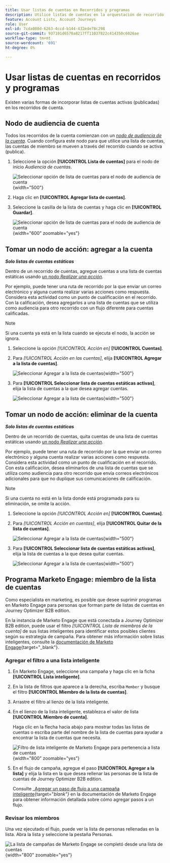 ```yaml
---
title: Usar listas de cuentas en Recorridos y programas
description: Utilice listas de cuentas en la orquestación de recorrido, agregue o elimine cuentas dinámicamente y filtre Listas inteligentes de Marketo Engage en Journey Optimizer B2B edition.
feature: Account Lists, Account Journeys
role: User
exl-id: 7cda080d-6263-4ccd-b144-432e4e78c298
source-git-commit: 937101d6570a8217ff11037822c414350c6026ae
workflow-type: tm+mt
source-wordcount: '691'
ht-degree: 0%

---
```


# Usar listas de cuentas en recorridos y programas

Existen varias formas de incorporar listas de cuentas activas (publicadas) en los recorridos de cuenta.

## Nodo de audiencia de cuenta

Todos los recorridos de la cuenta comienzan con un [_nodo de audiencia de la cuenta_](../journeys/account-audience-nodes.md). Cuando configura este nodo para que utilice una lista de cuentas, las cuentas de miembro se mueven a través del recorrido cuando se activa (publica).

1. Seleccione la opción **[!UICONTROL Lista de cuentas]** para el nodo de inicio _Audiencia de cuentas_.

   ![Seleccionar opción de lista de cuentas para el nodo de audiencia de cuenta](../journeys/assets/node-audience-account-list.png){width="500"}

1. Haga clic en **[!UICONTROL Agregar lista de cuentas]**.

1. Seleccione la casilla de la lista de cuentas y haga clic en **[!UICONTROL Guardar]**.

   ![Seleccionar opción de lista de cuentas para el nodo de audiencia de cuenta](../journeys/assets/node-audience-account-list-select-dialog.png){width="600" zoomable="yes"}

## Tomar un nodo de acción: agregar a la cuenta

**_Solo listas de cuentas estáticas_**

Dentro de un recorrido de cuentas, agregue cuentas a una lista de cuentas estáticas usando [un nodo _Realizar una acción_](../journeys/action-nodes.md).

Por ejemplo, puede tener una ruta de recorrido por la que enviar un correo electrónico y alguna cuenta realizar varias acciones como respuesta. Considera esta actividad como un punto de cualificación en el recorrido. Con la calificación, desea agregarlos a una lista de cuentas que se utiliza como audiencia para otro recorrido con un flujo diferente para cuentas calificadas.

>[!NOTE]
>
>Si una cuenta ya está en la lista cuando se ejecuta el nodo, la acción se ignora.

1. Seleccione la opción _[!UICONTROL Acción en]_ **[!UICONTROL Cuentas]**.

1. Para _[!UICONTROL Acción en las cuentas]_, elija **[!UICONTROL Agregar a la lista de cuentas]**.

   ![Seleccionar Agregar a la lista de cuentas](../journeys/assets/node-action-account-add-to-account-list.png){width="500"}

1. Para **[!UICONTROL Seleccionar lista de cuentas estáticas activas]**, elija la lista de cuentas a la que desea agregar cuentas.

   ![Seleccionar Agregar a la lista de cuentas](../journeys/assets/node-action-account-add-to-account-list-select.png){width="500"}

## Tomar un nodo de acción: eliminar de la cuenta

**_Solo listas de cuentas estáticas_**

Dentro de un recorrido de cuentas, quita cuentas de una lista de cuentas estáticas usando [un nodo _Realizar una acción_](../journeys/action-nodes.md).

Por ejemplo, puede tener una ruta de recorrido por la que enviar un correo electrónico y alguna cuenta realizar varias acciones como respuesta. Considera esta actividad como un punto de cualificación en el recorrido. Con esta calificación, desea eliminarlos de una lista de cuentas que se utiliza como audiencia para otro recorrido que envía correos electrónicos adicionales para que no duplique sus comunicaciones de calificación.

>[!NOTE]
>
>Si una cuenta no está en la lista donde está programada para su eliminación, se omite la acción.

1. Seleccione la opción _[!UICONTROL Acción en]_ **[!UICONTROL Cuentas]**.

1. Para _[!UICONTROL Acción en cuentas]_, elija **[!UICONTROL Quitar de la lista de cuentas]**.

   ![Seleccionar Agregar a la lista de cuentas](../journeys/assets/node-action-account-remove-from-account-list.png){width="500"}

1. Para **[!UICONTROL Seleccionar lista de cuentas estáticas activas]**, elija la lista de cuentas a la que desea quitar cuentas.

   ![Seleccionar Agregar a la lista de cuentas](../journeys/assets/node-action-account-remove-from-account-list-select.png){width="500"}

## Programa Marketo Engage: miembro de la lista de cuentas

Como especialista en marketing, es posible que desee suprimir programas en Marketo Engage para personas que forman parte de listas de cuentas en Journey Optimizer B2B edition.

En la instancia de Marketo Engage que está conectada a Journey Optimizer B2B edition, puede usar el filtro _[!UICONTROL Lista de miembros de la cuenta]_ de sus listas inteligentes para identificar estos posibles clientes según su estrategia de campaña. Para obtener más información sobre listas inteligentes, consulte la [documentación de Marketo Engage](https://experienceleague.adobe.com/es/docs/marketo/using/product-docs/core-marketo-concepts/smart-lists-and-static-lists/understanding-smart-lists){target="_blank"}.

### Agregar el filtro a una lista inteligente

1. En Marketo Engage, seleccione una campaña y haga clic en la ficha **[!UICONTROL Lista inteligente]**.

1. En la lista de filtros que aparece a la derecha, escriba `Member` y busque el filtro **[!UICONTROL Miembro de la lista de cuentas]**.

1. Arrastre el filtro al lienzo de la lista inteligente.

1. En el lienzo de la lista inteligente, establezca el valor de lista **[!UICONTROL Miembro de cuenta]**.

   Haga clic en la flecha hacia abajo para mostrar todas las listas de cuentas o escriba parte del nombre de la lista de cuentas para ayudar a encontrar la lista de cuentas que necesita.

   ![Filtro de lista inteligente de Marketo Engage para pertenencia a lista de cuentas](./assets/account-lists-marketo-engage-smart-list.png){width="800" zoomable="yes"}

1. En el flujo de campaña, agregue el paso **[!UICONTROL Agregar a la lista]** y elija la lista en la que desea rellenar las personas de la lista de cuentas de Journey Optimizer B2B edition.

   Consulte _[Agregar un paso de flujo a una campaña inteligente](https://experienceleague.adobe.com/es/docs/marketo/using/product-docs/core-marketo-concepts/smart-campaigns/flow-actions/add-a-flow-step-to-a-smart-campaign){target="_blank"}_ en la documentación de Marketo Engage para obtener información detallada sobre cómo agregar pasos a un flujo.

### Revisar los miembros

Una vez ejecutado el flujo, puede ver la lista de personas rellenadas en la lista. Abra la lista y seleccione la pestaña Personas.

![La lista de campañas de Marketo Engage se completó desde una lista de cuentas](./assets/account-lists-marketo-engage-smart-list-people.png){width="800" zoomable="yes"}
